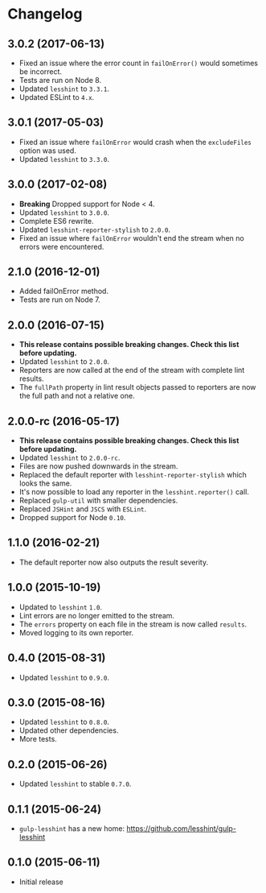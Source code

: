 # Changelog
## 3.0.2 (2017-06-13)
* Fixed an issue where the error count in `failOnError()` would sometimes be incorrect.
* Tests are run on Node 8.
* Updated `lesshint` to `3.3.1`.
* Updated ESLint to `4.x`.

## 3.0.1 (2017-05-03)
* Fixed an issue where `failOnError` would crash when the `excludeFiles` option was used.
* Updated `lesshint` to `3.3.0`.

## 3.0.0 (2017-02-08)
* **Breaking** Dropped support for Node < 4.
* Updated `lesshint` to `3.0.0`.
* Complete ES6 rewrite.
* Updated `lesshint-reporter-stylish` to `2.0.0`.
* Fixed an issue where `failOnError` wouldn't end the stream when no errors were encountered.

## 2.1.0 (2016-12-01)
* Added failOnError method.
* Tests are run on Node 7.

## 2.0.0 (2016-07-15)
* **This release contains possible breaking changes. Check this list before updating.**
* Updated `lesshint` to `2.0.0`.
* Reporters are now called at the end of the stream with complete lint results.
* The `fullPath` property in lint result objects passed to reporters are now the full path and not a relative one.

## 2.0.0-rc (2016-05-17)
* **This release contains possible breaking changes. Check this list before updating.**
* Updated `lesshint` to `2.0.0-rc`.
* Files are now pushed downwards in the stream.
* Replaced the default reporter with `lesshint-reporter-stylish` which looks the same.
* It's now possible to load any reporter in the `lesshint.reporter()` call.
* Replaced `gulp-util` with smaller dependencies.
* Replaced `JSHint` and `JSCS` with `ESLint`.
* Dropped support for Node `0.10`.

## 1.1.0 (2016-02-21)
* The default reporter now also outputs the result severity.

## 1.0.0 (2015-10-19)
* Updated to `lesshint` `1.0`.
* Lint errors are no longer emitted to the stream.
* The `errors` property on each file in the stream is now called `results`.
* Moved logging to its own reporter.

## 0.4.0 (2015-08-31)
* Updated `lesshint` to `0.9.0`.

## 0.3.0 (2015-08-16)
* Updated `lesshint` to `0.8.0`.
* Updated other dependencies.
* More tests.

## 0.2.0 (2015-06-26)
* Updated `lesshint` to stable `0.7.0`.

## 0.1.1 (2015-06-24)
* `gulp-lesshint` has a new home: https://github.com/lesshint/gulp-lesshint

## 0.1.0 (2015-06-11)
* Initial release
